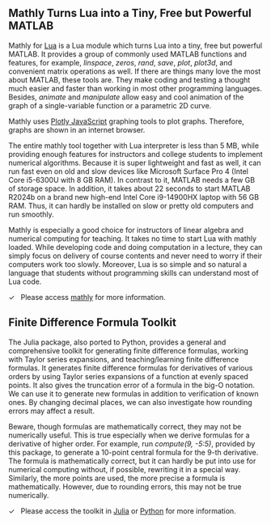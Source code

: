 <h2>Mathly Turns Lua into a Tiny, Free but Powerful MATLAB</h2>

<p>Mathly for <a href=https://www.lua.org>Lua</a> is a Lua module which turns Lua into a tiny, free but powerful MATLAB. It provides a group of commonly
used MATLAB functions and features, for example,  <em>linspace</em>, <em>zeros</em>, <em>rand</em>, <em>save</em>, <em>plot</em>, <em>plot3d</em>, and
convenient matrix operations as well. If there are things many love the most about MATLAB, these tools are. They make coding and testing a thought much
easier and faster than working in most other programming languages. Besides, <em>animate</em> and <em>manipulate</em> allow easy and cool animation of the graph of a
single-variable function or a parametric 2D curve.</p>

<p>Mathly uses <a href=https://plotly.com/javascript/>Plotly JavaScript</a> graphing tools to plot graphs. Therefore, graphs are
shown in an internet browser.</p>

<p>The entire mathly tool together with Lua interpreter is less than 5 MB, while providing enough features for instructors and college students
to implement numerical algorithms. Because it is super lightweight and fast as well, it can run fast even on old and slow devices like 
Microsoft Surface Pro 4 (Intel Core i5-6300U with 8 GB RAM). In contrast to it, MATLAB needs a few GB of storage space. In addition, 
it takes about 22 seconds to start MATLAB R2024b on a brand new high-end Intel Core i9-14900HX laptop with 56 GB RAM. Thus, it can hardly 
be installed on slow or pretty old computers and run smoothly.</p>

<p>Mathly is especially a good choice for instructors of linear algebra and numerical computing for teaching. It takes no time to
start Lua with mathly loaded. While developing code and doing computation in a lecture, they can simply focus on delivery
of course contents and never need to worry if their computers work too slowly. Moreover, Lua is so
simple and so natural a language that students without programming skills can understand most of Lua code.</p>

<p>&#x2713; &nbsp; Please access <a href=https://github.com/fdformula/MathlyLua>mathly</a> for more information.</p>

<h2>Finite Difference Formula Toolkit</h2>

<p>The Julia package, also ported to Python, provides a general and comprehensive toolkit
for generating finite difference formulas, working with Taylor series expansions, and teaching/learning finite difference formulas. It generates
finite difference formulas for derivatives of various orders by using Taylor series expansions of a function at evenly spaced points. It also gives
the truncation error of a formula in the big-O notation. We can use it to generate new formulas in addition to verification of known ones. By
changing decimal places, we can also investigate how rounding errors may affect a result.</p>

<p>Beware, though formulas are mathematically correct, they may not be numerically useful. This is true especially when we derive formulas for a
derivative of higher order. For example, run <em>compute(9, -5:5)</em>, provided by this package, to generate a 10-point central formula for the 9-th
derivative. The formula is mathematically correct, but it can hardly be put into use for numerical computing without, if possible, rewriting it
in a special way. Similarly, the more points are used, the more precise a formula is mathematically. However, due to rounding errors, this may
not be true numerically.</p>

<p>&#x2713; &nbsp; Please access the toolkit in <a href=https://github.com/fdformula/FiniteDifferenceFormula.jl>Julia</a> or
<a href=https://github.com/fdformula/FiniteDifferenceFormula.py>Python</a> for more information.</p>

</body>
</html>
